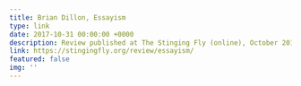 ```yaml
---
title: Brian Dillon, Essayism
type: link
date: 2017-10-31 00:00:00 +0000
description: Review published at The Stinging Fly (online), October 2017
link: https://stingingfly.org/review/essayism/
featured: false
img: ''
---
```

